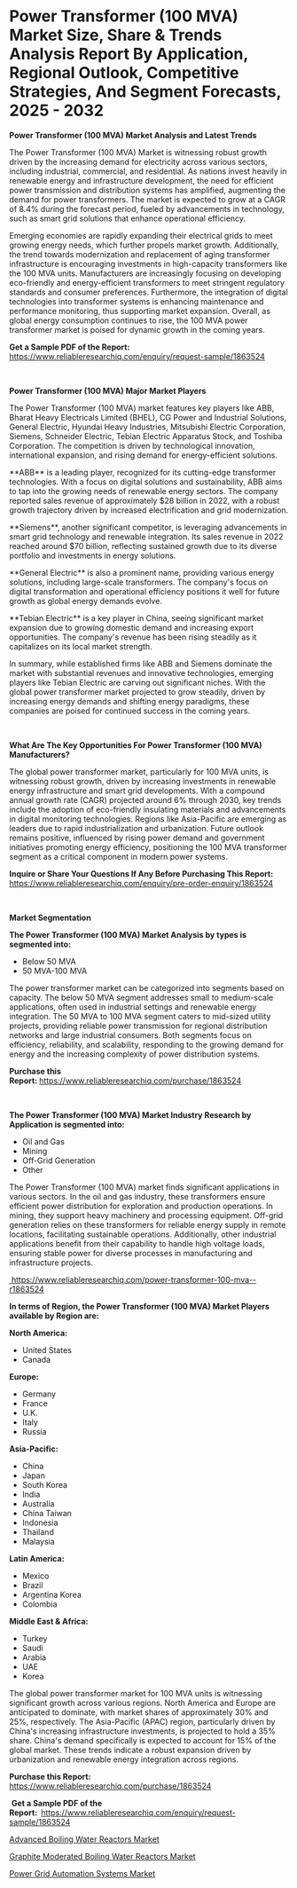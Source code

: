 <p><h1>Power Transformer (100 MVA) Market Size, Share & Trends Analysis Report By Application, Regional Outlook, Competitive Strategies, And Segment Forecasts, 2025 - 2032</h1></p><p><strong>Power Transformer (100 MVA) Market Analysis and Latest Trends</strong></p>
<p><p>The Power Transformer (100 MVA) Market is witnessing robust growth driven by the increasing demand for electricity across various sectors, including industrial, commercial, and residential. As nations invest heavily in renewable energy and infrastructure development, the need for efficient power transmission and distribution systems has amplified, augmenting the demand for power transformers. The market is expected to grow at a CAGR of 8.4% during the forecast period, fueled by advancements in technology, such as smart grid solutions that enhance operational efficiency.</p><p>Emerging economies are rapidly expanding their electrical grids to meet growing energy needs, which further propels market growth. Additionally, the trend towards modernization and replacement of aging transformer infrastructure is encouraging investments in high-capacity transformers like the 100 MVA units. Manufacturers are increasingly focusing on developing eco-friendly and energy-efficient transformers to meet stringent regulatory standards and consumer preferences. Furthermore, the integration of digital technologies into transformer systems is enhancing maintenance and performance monitoring, thus supporting market expansion. Overall, as global energy consumption continues to rise, the 100 MVA power transformer market is poised for dynamic growth in the coming years.</p></p>
<p><strong>Get a Sample PDF of the Report:&nbsp;</strong> <a href="https://www.reliableresearchiq.com/enquiry/request-sample/1863524?utm_campaign=1129&utm_medium=2&utm_source=Github&utm_content=ia&utm_term=14022025&utm_id=power-transformer-100-mva">https://www.reliableresearchiq.com/enquiry/request-sample/1863524</a></p>
<p>&nbsp;</p>
<p><strong>Power Transformer (100 MVA) Major Market Players</strong></p>
<p><p>The Power Transformer (100 MVA) market features key players like ABB, Bharat Heavy Electricals Limited (BHEL), CG Power and Industrial Solutions, General Electric, Hyundai Heavy Industries, Mitsubishi Electric Corporation, Siemens, Schneider Electric, Tebian Electric Apparatus Stock, and Toshiba Corporation. The competition is driven by technological innovation, international expansion, and rising demand for energy-efficient solutions.</p><p>**ABB** is a leading player, recognized for its cutting-edge transformer technologies. With a focus on digital solutions and sustainability, ABB aims to tap into the growing needs of renewable energy sectors. The company reported sales revenue of approximately $28 billion in 2022, with a robust growth trajectory driven by increased electrification and grid modernization.</p><p>**Siemens**, another significant competitor, is leveraging advancements in smart grid technology and renewable integration. Its sales revenue in 2022 reached around $70 billion, reflecting sustained growth due to its diverse portfolio and investments in energy solutions.</p><p>**General Electric** is also a prominent name, providing various energy solutions, including large-scale transformers. The company's focus on digital transformation and operational efficiency positions it well for future growth as global energy demands evolve.</p><p>**Tebian Electric** is a key player in China, seeing significant market expansion due to growing domestic demand and increasing export opportunities. The company's revenue has been rising steadily as it capitalizes on its local market strength.</p><p>In summary, while established firms like ABB and Siemens dominate the market with substantial revenues and innovative technologies, emerging players like Tebian Electric are carving out significant niches. With the global power transformer market projected to grow steadily, driven by increasing energy demands and shifting energy paradigms, these companies are poised for continued success in the coming years.</p></p>
<p>&nbsp;</p>
<p><strong>What Are The Key Opportunities For Power Transformer (100 MVA) Manufacturers?</strong></p>
<p><p>The global power transformer market, particularly for 100 MVA units, is witnessing robust growth, driven by increasing investments in renewable energy infrastructure and smart grid developments. With a compound annual growth rate (CAGR) projected around 6% through 2030, key trends include the adoption of eco-friendly insulating materials and advancements in digital monitoring technologies. Regions like Asia-Pacific are emerging as leaders due to rapid industrialization and urbanization. Future outlook remains positive, influenced by rising power demand and government initiatives promoting energy efficiency, positioning the 100 MVA transformer segment as a critical component in modern power systems.</p></p>
<p><strong>Inquire or Share Your Questions If Any Before Purchasing This Report:</strong> <a href="https://www.reliableresearchiq.com/enquiry/pre-order-enquiry/1863524?utm_campaign=1129&utm_medium=2&utm_source=Github&utm_content=ia&utm_term=14022025&utm_id=power-transformer-100-mva">https://www.reliableresearchiq.com/enquiry/pre-order-enquiry/1863524</a></p>
<p>&nbsp;</p>
<p><strong>Market Segmentation</strong></p>
<p><strong>The Power Transformer (100 MVA) Market Analysis by types is segmented into:</strong></p>
<p><ul><li>Below 50 MVA</li><li>50 MVA-100 MVA</li></ul></p>
<p><p>The power transformer market can be categorized into segments based on capacity. The below 50 MVA segment addresses small to medium-scale applications, often used in industrial settings and renewable energy integration. The 50 MVA to 100 MVA segment caters to mid-sized utility projects, providing reliable power transmission for regional distribution networks and large industrial consumers. Both segments focus on efficiency, reliability, and scalability, responding to the growing demand for energy and the increasing complexity of power distribution systems.</p></p>
<p><strong>Purchase this Report:&nbsp;</strong><a href="https://www.reliableresearchiq.com/purchase/1863524?utm_campaign=1129&utm_medium=2&utm_source=Github&utm_content=ia&utm_term=14022025&utm_id=power-transformer-100-mva">https://www.reliableresearchiq.com/purchase/1863524</a></p>
<p>&nbsp;</p>
<p><strong>The Power Transformer (100 MVA) Market Industry Research by Application is segmented into:</strong></p>
<p><ul><li>Oil and Gas</li><li>Mining</li><li>Off-Grid Generation</li><li>Other</li></ul></p>
<p><p>The Power Transformer (100 MVA) market finds significant applications in various sectors. In the oil and gas industry, these transformers ensure efficient power distribution for exploration and production operations. In mining, they support heavy machinery and processing equipment. Off-grid generation relies on these transformers for reliable energy supply in remote locations, facilitating sustainable operations. Additionally, other industrial applications benefit from their capability to handle high voltage loads, ensuring stable power for diverse processes in manufacturing and infrastructure projects.</p></p>
<p><a href="https://www.reliableresearchiq.com/power-transformer-100-mva--r1863524?utm_campaign=1129&utm_medium=2&utm_source=Github&utm_content=ia&utm_term=14022025&utm_id=power-transformer-100-mva">&nbsp;https://www.reliableresearchiq.com/power-transformer-100-mva--r1863524</a></p>
<p><strong>In terms of Region, the Power Transformer (100 MVA) Market Players available by Region are:</strong></p>
<p>
    <p> <strong> North America: </strong>
        <ul>
            <li>United States</li>
            <li>Canada</li>
        </ul>
        </p> 
    <p> <strong> Europe: </strong>
        <ul>
            <li>Germany</li>
            <li>France</li>
            <li>U.K.</li>
            <li>Italy</li>
            <li>Russia</li>
        </ul>
        </p> 
    <p> <strong> Asia-Pacific: </strong>
        <ul>
            <li>China</li>
            <li>Japan</li>
            <li>South Korea</li>
            <li>India</li>
            <li>Australia</li>
            <li>China Taiwan</li>
            <li>Indonesia</li>
            <li>Thailand</li>
            <li>Malaysia</li>
        </ul>
        </p> 
    <p> <strong> Latin America: </strong>
        <ul>
            <li>Mexico</li>
            <li>Brazil</li>
            <li>Argentina Korea</li>
            <li>Colombia</li>
        </ul>
        </p> 
    <p> <strong> Middle East & Africa: </strong>
        <ul>
            <li>Turkey</li>
            <li>Saudi</li>
            <li>Arabia</li>
            <li>UAE</li>
            <li>Korea</li>
        </ul>
    </p>
    </p>
<p><p>The global power transformer market for 100 MVA units is witnessing significant growth across various regions. North America and Europe are anticipated to dominate, with market shares of approximately 30% and 25%, respectively. The Asia-Pacific (APAC) region, particularly driven by China's increasing infrastructure investments, is projected to hold a 35% share. China's demand specifically is expected to account for 15% of the global market. These trends indicate a robust expansion driven by urbanization and renewable energy integration across regions.</p></p>
<p><strong>Purchase this Report: </strong><a href="https://www.reliableresearchiq.com/purchase/1863524?utm_campaign=1129&utm_medium=2&utm_source=Github&utm_content=ia&utm_term=14022025&utm_id=power-transformer-100-mva">https://www.reliableresearchiq.com/purchase/1863524</a></p>
<p>&nbsp;<strong>Get a Sample PDF of the Report:&nbsp;&nbsp;</strong><a href="https://www.reliableresearchiq.com/enquiry/request-sample/1863524?utm_campaign=1129&utm_medium=2&utm_source=Github&utm_content=ia&utm_term=14022025&utm_id=power-transformer-100-mva">https://www.reliableresearchiq.com/enquiry/request-sample/1863524</a></p>
<p><strong></strong></p>
<p><p><a href="https://github.com/usraceby/Market-Research-Report-List-1/blob/main/advanced-boiling-water-reactors-market.md?utm_campaign=1129&utm_medium=2&utm_source=Github&utm_content=ia&utm_term=14022025&utm_id=power-transformer-100-mva">Advanced Boiling Water Reactors Market</a></p><p><a href="https://github.com/shamstirroc7/Market-Research-Report-List-1/blob/main/graphite-moderated-boiling-water-reactors-market.md?utm_campaign=1129&utm_medium=2&utm_source=Github&utm_content=ia&utm_term=14022025&utm_id=power-transformer-100-mva">Graphite Moderated Boiling Water Reactors Market</a></p><p><a href="https://github.com/sveenszuchbz/Market-Research-Report-List-1/blob/main/power-grid-automation-systems-market.md?utm_campaign=1129&utm_medium=2&utm_source=Github&utm_content=ia&utm_term=14022025&utm_id=power-transformer-100-mva">Power Grid Automation Systems Market</a></p></p>